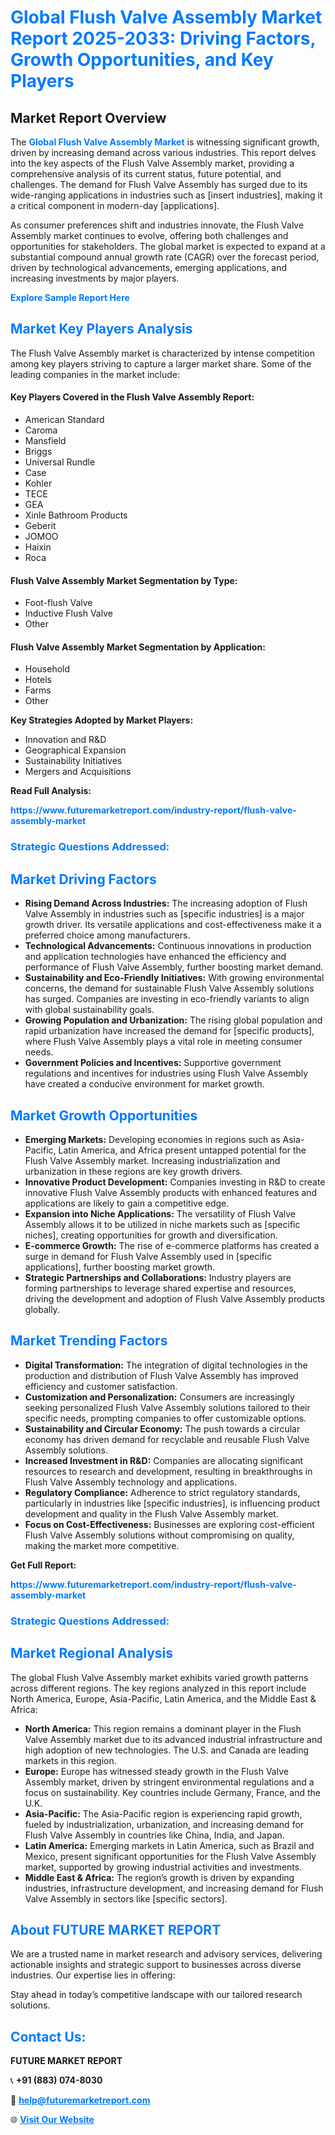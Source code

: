 <h1 style="color: #007BFF;">Global Flush Valve Assembly Market Report 2025-2033: Driving Factors, Growth Opportunities, and Key Players</h1>

<section id="overview">
<h2>Market Report Overview</h2>
<p>The <a href="https://www.futuremarketreport.com/industry-report/flush-valve-assembly-market" style="color: #007BFF; text-decoration: none;"><strong>Global Flush Valve Assembly Market</strong></a> is witnessing significant growth, driven by increasing demand across various industries. This report delves into the key aspects of the Flush Valve Assembly market, providing a comprehensive analysis of its current status, future potential, and challenges. The demand for Flush Valve Assembly has surged due to its wide-ranging applications in industries such as [insert industries], making it a critical component in modern-day [applications].</p>
<p>As consumer preferences shift and industries innovate, the Flush Valve Assembly market continues to evolve, offering both challenges and opportunities for stakeholders. The global market is expected to expand at a substantial compound annual growth rate (CAGR) over the forecast period, driven by technological advancements, emerging applications, and increasing investments by major players.</p>
</section>

<section id="overview">
<p><a href="https://www.futuremarketreport.com/request-sample/reportId=85705" style="color: #007BFF; text-decoration: none;"><strong>Explore Sample Report Here</strong></a></p>
</section>

<section id="key-players">
<h2 style="color: #007BFF;">Market Key Players Analysis</h2>
<p>The Flush Valve Assembly market is characterized by intense competition among key players striving to capture a larger market share. Some of the leading companies in the market include:</p>
<h4>Key Players Covered in the Flush Valve Assembly Report:</h4>
<ul><li>American Standard</li><li>Caroma</li><li>Mansfield</li><li>Briggs</li><li>Universal Rundle</li><li>Case</li><li>Kohler</li><li>TECE</li><li>GEA</li><li>Xinle Bathroom Products</li><li>Geberit</li><li>JOMOO</li><li>Haixin</li><li>Roca</li></ul>
<h4>Flush Valve Assembly Market Segmentation by Type:</h4>
<ul><li>Foot-flush Valve</li><li>Inductive Flush Valve</li><li>Other</li></ul>

<h4>Flush Valve Assembly Market Segmentation by Application:</h4>
<ul><li>Household</li><li>Hotels</li><li>Farms</li><li>Other</li></ul>
<p><strong>Key Strategies Adopted by Market Players:</strong></p>
<ul>
<li>Innovation and R&D</li>
<li>Geographical Expansion</li>
<li>Sustainability Initiatives</li>
<li>Mergers and Acquisitions</li>
</ul>
</section>

<section>
<p><strong>Read Full Analysis: </strong></p><a href="https://www.futuremarketreport.com/industry-report/flush-valve-assembly-market" style="color: #007BFF; text-decoration: none;"><strong>https://www.futuremarketreport.com/industry-report/flush-valve-assembly-market</strong></a>
<h3 style="color: #007BFF;">Strategic Questions Addressed:</h3>
</section>

<section id="driving-factors">
<h2 style="color: #007BFF;">Market Driving Factors</h2>
<ul>
<li><strong>Rising Demand Across Industries:</strong> The increasing adoption of Flush Valve Assembly in industries such as [specific industries] is a major growth driver. Its versatile applications and cost-effectiveness make it a preferred choice among manufacturers.</li>
<li><strong>Technological Advancements:</strong> Continuous innovations in production and application technologies have enhanced the efficiency and performance of Flush Valve Assembly, further boosting market demand.</li>
<li><strong>Sustainability and Eco-Friendly Initiatives:</strong> With growing environmental concerns, the demand for sustainable Flush Valve Assembly solutions has surged. Companies are investing in eco-friendly variants to align with global sustainability goals.</li>
<li><strong>Growing Population and Urbanization:</strong> The rising global population and rapid urbanization have increased the demand for [specific products], where Flush Valve Assembly plays a vital role in meeting consumer needs.</li>
<li><strong>Government Policies and Incentives:</strong> Supportive government regulations and incentives for industries using Flush Valve Assembly have created a conducive environment for market growth.</li>
</ul>
</section>

<section id="growth-opportunities">
<h2 style="color: #007BFF;">Market Growth Opportunities</h2>
<ul>
<li><strong>Emerging Markets:</strong> Developing economies in regions such as Asia-Pacific, Latin America, and Africa present untapped potential for the Flush Valve Assembly market. Increasing industrialization and urbanization in these regions are key growth drivers.</li>
<li><strong>Innovative Product Development:</strong> Companies investing in R&D to create innovative Flush Valve Assembly products with enhanced features and applications are likely to gain a competitive edge.</li>
<li><strong>Expansion into Niche Applications:</strong> The versatility of Flush Valve Assembly allows it to be utilized in niche markets such as [specific niches], creating opportunities for growth and diversification.</li>
<li><strong>E-commerce Growth:</strong> The rise of e-commerce platforms has created a surge in demand for Flush Valve Assembly used in [specific applications], further boosting market growth.</li>
<li><strong>Strategic Partnerships and Collaborations:</strong> Industry players are forming partnerships to leverage shared expertise and resources, driving the development and adoption of Flush Valve Assembly products globally.</li>
</ul>
</section>

<section id="trending-factors">
<h2 style="color: #007BFF;">Market Trending Factors</h2>
<ul>
<li><strong>Digital Transformation:</strong> The integration of digital technologies in the production and distribution of Flush Valve Assembly has improved efficiency and customer satisfaction.</li>
<li><strong>Customization and Personalization:</strong> Consumers are increasingly seeking personalized Flush Valve Assembly solutions tailored to their specific needs, prompting companies to offer customizable options.</li>
<li><strong>Sustainability and Circular Economy:</strong> The push towards a circular economy has driven demand for recyclable and reusable Flush Valve Assembly solutions.</li>
<li><strong>Increased Investment in R&D:</strong> Companies are allocating significant resources to research and development, resulting in breakthroughs in Flush Valve Assembly technology and applications.</li>
<li><strong>Regulatory Compliance:</strong> Adherence to strict regulatory standards, particularly in industries like [specific industries], is influencing product development and quality in the Flush Valve Assembly market.</li>
<li><strong>Focus on Cost-Effectiveness:</strong> Businesses are exploring cost-efficient Flush Valve Assembly solutions without compromising on quality, making the market more competitive.</li>
</ul>
</section>

<section>
<p><strong>Get Full Report: </strong></p><a href="https://www.futuremarketreport.com/industry-report/flush-valve-assembly-market" style="color: #007BFF; text-decoration: none;"><strong>https://www.futuremarketreport.com/industry-report/flush-valve-assembly-market</strong></a>
<h3 style="color: #007BFF;">Strategic Questions Addressed:</h3>
</section>


<section id="regional-analysis">
<h2 style="color: #007BFF;">Market Regional Analysis</h2>
<p>The global Flush Valve Assembly market exhibits varied growth patterns across different regions. The key regions analyzed in this report include North America, Europe, Asia-Pacific, Latin America, and the Middle East & Africa:</p>
<ul>
<li><strong>North America:</strong> This region remains a dominant player in the Flush Valve Assembly market due to its advanced industrial infrastructure and high adoption of new technologies. The U.S. and Canada are leading markets in this region.</li>
<li><strong>Europe:</strong> Europe has witnessed steady growth in the Flush Valve Assembly market, driven by stringent environmental regulations and a focus on sustainability. Key countries include Germany, France, and the U.K.</li>
<li><strong>Asia-Pacific:</strong> The Asia-Pacific region is experiencing rapid growth, fueled by industrialization, urbanization, and increasing demand for Flush Valve Assembly in countries like China, India, and Japan.</li>
<li><strong>Latin America:</strong> Emerging markets in Latin America, such as Brazil and Mexico, present significant opportunities for the Flush Valve Assembly market, supported by growing industrial activities and investments.</li>
<li><strong>Middle East & Africa:</strong> The region’s growth is driven by expanding industries, infrastructure development, and increasing demand for Flush Valve Assembly in sectors like [specific sectors].</li>
</ul>
</section>

<footer>
<h2 style="color: #007BFF;">About FUTURE MARKET REPORT</h2>
<p>We are a trusted name in market research and advisory services, delivering actionable insights and strategic support to businesses across diverse industries. Our expertise lies in offering:</p>

<p>Stay ahead in today’s competitive landscape with our tailored research solutions.</p>

<h2 style="color: #007BFF;">Contact Us:</h2>
<p><strong>FUTURE MARKET REPORT</strong></p>
<p>📞 <strong>+91 (883) 074-8030</strong></p>
<p>📧 <strong><a href="mailto:help@futuremarketreport.com" style="color: #007BFF;">help@futuremarketreport.com</a></strong></p>
<p>🌐 <strong><a href="https://www.futuremarketreport.com/" style="color: #007BFF;">Visit Our Website</a></strong></p>
</footer>